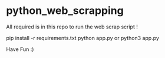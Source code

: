 # python_web_scrapping

All required is in this repo to run the web scrap script ! 

pip install -r requirements.txt
python app.py or python3 app.py

Have Fun :)
